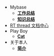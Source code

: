 - Mybase
  - [**工作总结**](http://10.10.8.114:8888/mybase/work/index.html)
  - [**知识总结**](http://10.10.8.114:8888/mylearning/index.html)
- [RT thread 文档中心](/rt-thread-version/rt-thread-nano/README.md)
- Play Boy
  - [**Cat**](img/1.gif)
- 关于本人
  - [**简介**](/docs/about.md)
  